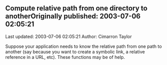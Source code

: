 ## Compute relative path from one directory to anotherOriginally published: 2003-07-06 02:05:21 
Last updated: 2003-07-06 02:05:21 
Author: Cimarron Taylor 
 
Suppose your application needs to know the relative path from one path to another (say because you want to create a symbolic link, a relative reference in a URL, etc).  These functions may be of help.